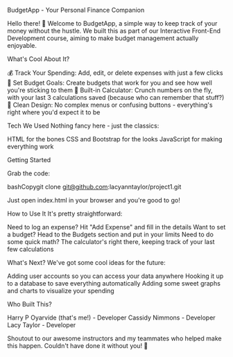 BudgetApp - Your Personal Finance Companion

Hello there! 👋 Welcome to BudgetApp, a simple way to keep track of your money without the hustle. We built this as part of our Interactive Front-End Development course, aiming to make budget management actually enjoyable.

What's Cool About It?

💰 Track Your Spending: Add, edit, or delete expenses with just a few clicks
🎯 Set Budget Goals: Create budgets that work for you and see how well you're sticking to them
🔢 Built-in Calculator: Crunch numbers on the fly, with your last 3 calculations saved (because who can remember that stuff?)
🎨 Clean Design: No complex menus or confusing buttons - everything's right where you'd expect it to be

Tech We Used
Nothing fancy here - just the classics:

HTML for the bones
CSS and Bootstrap for the looks
JavaScript for making everything work

Getting Started

Grab the code:

bashCopygit clone git@github.com:lacyanntaylor/project1.git

Just open index.html in your browser and you're good to go!

How to Use It
It's pretty straightforward:

Need to log an expense? Hit "Add Expense" and fill in the details
Want to set a budget? Head to the Budgets section and put in your limits
Need to do some quick math? The calculator's right there, keeping track of your last few calculations

What's Next?
We've got some cool ideas for the future:

Adding user accounts so you can access your data anywhere
Hooking it up to a database to save everything automatically
Adding some sweet graphs and charts to visualize your spending

Who Built This?

Harry P Oyarvide (that's me!) - Developer
Cassidy Nimmons - Developer
Lacy Taylor - Developer

Shoutout to our awesome instructors and my teammates who helped make this happen. Couldn't have done it without you! 🙌
